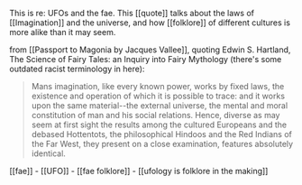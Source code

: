 This is re: UFOs and the fae. This [[quote]] talks about the laws of [[Imagination]] and the universe, and how [[folklore]] of different cultures is more alike than it may seem. 

from [[Passport to Magonia by Jacques Vallee]], quoting Edwin S. Hartland, The Science of Fairy Tales: an Inquiry into Fairy Mythology (there's some outdated racist terminology in here):
> Mans imagination, like every known power, works by fixed laws, the existence and operation of which it is possible to trace: and it works upon the same material--the external universe, the mental and moral constitution of man and his social relations. Hence, diverse as may seem at first sight the results among the cultured Europeans and the debased Hottentots, the philosophical Hindoos and the Red Indians of the Far West, they present on a close examination, features absolutely identical.


[[fae]] - [[UFO]] - [[fae folklore]] - [[ufology is folklore in the making]]